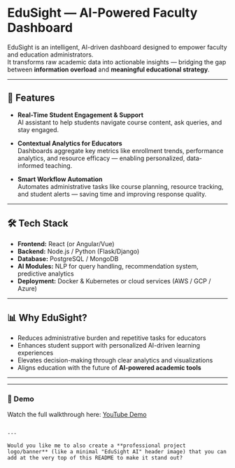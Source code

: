 # EduSight — AI-Powered Faculty Dashboard

EduSight is an intelligent, AI-driven dashboard designed to empower faculty and education administrators.  
It transforms raw academic data into actionable insights — bridging the gap between **information overload** and **meaningful educational strategy**.

---

## 🚀 Features

- **Real-Time Student Engagement & Support**  
  AI assistant to help students navigate course content, ask queries, and stay engaged.

- **Contextual Analytics for Educators**  
  Dashboards aggregate key metrics like enrollment trends, performance analytics, and resource efficacy — enabling personalized, data-informed teaching.

- **Smart Workflow Automation**  
  Automates administrative tasks like course planning, resource tracking, and student alerts — saving time and improving response quality.

---

## 🛠 Tech Stack

- **Frontend:** React (or Angular/Vue)  
- **Backend:** Node.js / Python (Flask/Django)  
- **Database:** PostgreSQL / MongoDB  
- **AI Modules:** NLP for query handling, recommendation system, predictive analytics  
- **Deployment:** Docker & Kubernetes or cloud services (AWS / GCP / Azure)  

---

## 📊 Why EduSight?

* Reduces administrative burden and repetitive tasks for educators
* Enhances student support with personalized AI-driven learning experiences
* Elevates decision-making through clear analytics and visualizations
* Aligns education with the future of **AI-powered academic tools**

---

---

### 🎥 Demo

Watch the full walkthrough here: [YouTube Demo](https://youtu.be/b0Y4dvWoZuQ)

```

---

Would you like me to also create a **professional project logo/banner** (like a minimal "EduSight AI" header image) that you can add at the very top of this README to make it stand out?
```
